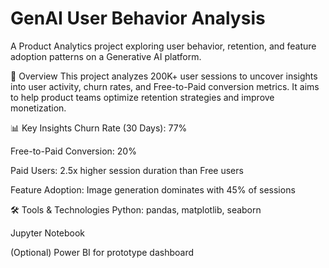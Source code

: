# GenAI User Behavior Analysis
A Product Analytics project exploring user behavior, retention, and feature adoption patterns on a Generative AI platform.

🚀 Overview
This project analyzes 200K+ user sessions to uncover insights into user activity, churn rates, and Free-to-Paid conversion metrics. It aims to help product teams optimize retention strategies and improve monetization.

📊 Key Insights
Churn Rate (30 Days): 77%

Free-to-Paid Conversion: 20%

Paid Users: 2.5x higher session duration than Free users

Feature Adoption: Image generation dominates with 45% of sessions

🛠️ Tools & Technologies
Python: pandas, matplotlib, seaborn

Jupyter Notebook

(Optional) Power BI for prototype dashboard


